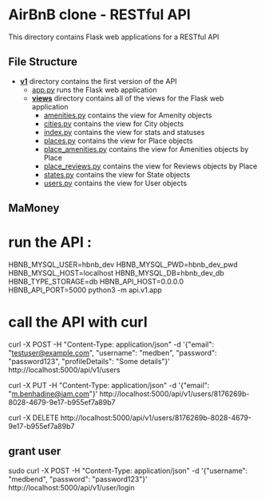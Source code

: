 # AirBnB clone - RESTful API
This directory contains Flask web applications for a RESTful API
## File Structure
- **[v1](v1)** directory contains the first version of the API
  - [app.py](v1/app.py) runs the Flask web application
  - **[views](v1/views)** directory contains all of the views for the Flask web application
    - [amenities.py](v1/views/amenities.py) contains the view for Amenity objects
    - [cities.py](v1/views/cities.py) contains the view for City objects
    - [index.py](v1/views/index.py) contains the view for stats and statuses
    - [places.py](v1/views/places.py) contains the view for Place objects
    - [place_amenities.py](v1/views/place_amenities.py) contains the view for Amenities objects by Place
    - [place_reviews.py](v1/views/place_reviews.py) contains the view for Reviews objects by Place
    - [states.py](v1/views/states.py) contains the view for State objects
    - [users.py](v1/views/users.py) contains the view for User objects

## MaMoney
# run the API :
HBNB_MYSQL_USER=hbnb_dev HBNB_MYSQL_PWD=hbnb_dev_pwd HBNB_MYSQL_HOST=localhost HBNB_MYSQL_DB=hbnb_dev_db HBNB_TYPE_STORAGE=db HBNB_API_HOST=0.0.0.0 HBNB_API_PORT=5000 python3 -m api.v1.app
# call the API with curl
curl -X POST -H "Content-Type: application/json" -d '{"email": "testuser@example.com", "username": "medben", "password": "password123", "profileDetails": "Some details"}' http://localhost:5000/api/v1/users

curl -X PUT -H "Content-Type: application/json" -d '{"email": "m.benhadine@iam.com"}' http://localhost:5000/api/v1/users/8176269b-8028-4679-9e17-b955ef7a89b7

curl -X DELETE http://localhost:5000/api/v1/users/8176269b-8028-4679-9e17-b955ef7a89b7

## grant user
sudo curl -X POST -H "Content-Type: application/json" -d '{"username": "medbend", "password": "password123"}' http://localhost:5000/api/v1/user/login

# 